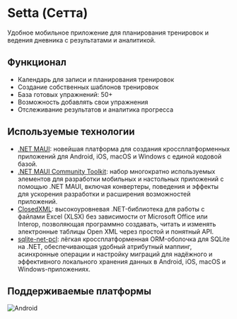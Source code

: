 # Setta (Сетта)

Удобное мобильное приложение для планирования тренировок и ведения дневника с результатами и аналитикой.

## Функционал

- Календарь для записи и планирования тренировок
- Создание собственных шаблонов тренировок
- База готовых упражнений: 50+
- Возможность добавлять свои упражнения
- Отслеживание результатов и аналитика прогресса

## Используемые технологии

- [.NET MAUI](https://github.com/dotnet/maui): новейшая платформа для создания кроссплатформенных приложений для Android, iOS, macOS и Windows с единой кодовой базой.
- [.NET MAUI Community Toolkit](https://github.com/CommunityToolkit/Maui): набор многократно используемых элементов для разработки мобильных и настольных приложений с помощью .NET MAUI, включая конвертеры, поведения и эффекты для ускорения разработки и расширения возможностей приложений.
- [ClosedXML](https://github.com/ClosedXML/ClosedXML): высокоуровневая .NET-библиотека для работы с файлами Excel (XLSX) без зависимости от Microsoft Office или Interop, позволяющая программно создавать, читать и изменять электронные таблицы Open XML через простой и понятный API.
- [sqlite-net-pcl](https://github.com/praeclarum/sqlite-net): лёгкая кроссплатформенная ORM-оболочка для SQLite на .NET, обеспечивающая удобный атрибутный маппинг, асинхронные операции и настройку миграций для надёжного и эффективного локального хранения данных в Android, iOS, macOS и Windows-приложениях.

## Поддерживаемые платформы

![Android](https://img.shields.io/badge/Android-3DDC84?style=for-the-badge&logo=android&logoColor=white)
